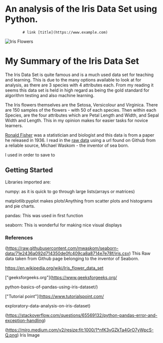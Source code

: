 # An analysis of the Iris Data Set using Python.

            # link [title](https://www.example.com)

 ![Iris Flowers](https://miro.medium.com/v2/resize:fit:1000/1*nfK3vGZkTa4GrO7yWpcS-Q.png)


# My Summary of the Iris Data Set

The Iris Data Set is quite famous and is a much used data set for teaching and learning.
This is due to the many options available to look at for analysis, as there are 3 species with 4 attributes each.
From my reading it seems this data set is held in high regard as being the gold standard for algorithm testing and also machine learning.

The Iris flowers themselves are the Setosa, Versicolour and Virginica. There are 150 samples of the flowers -  with 50 of each species. Then within each Species, are the four attributes which are Petal Length and Width, and Sepal Width and Length. This in my opinion makes for easier tasks for novice learners.

[Ronald Fisher](https://en.wikipedia.org/wiki/Ronald_Fisher) was a statistician and biologist and this data is from a paper he released in 1936.
I read in the [raw data](https://raw.githubusercontent.com/mwaskom/seaborn-data/71e2436a092d714350de0fc409ca8a8714e7e78f/iris.csv) using a url found on Github from a reliable source, Michael Waskom - the inventor of sea born.

I used in order to save to 



## Getting Started    

Libraries imported are:

numpy: as it is quick to go through large lists(arrays or matrices)

matplotlib:pyplot makes plots!Anything from scatter plots and histograms and pie charts.

pandas:
This was used in first function

seaborn: This is wonderful for making nice visual displays
 
 
### References

(https://raw.githubusercontent.com/mwaskom/seaborn-data/71e2436a092d714350de0fc409ca8a8714e7e78f/iris.csv)
This Raw data taken from Github page belonging to the inventor of Seaborn.

https://en.wikipedia.org/wiki/Iris_flower_data_set

["geeksforgeeks.org"](https://www.geeksforgeeks.org/

python-basics-of-pandas-using-iris-dataset/)

["Tutorial point"](https://www.tutorialspoint.com/

exploratory-data-analysis-on-iris-dataset)

(https://stackoverflow.com/questions/65569132/python-pandas-error-and-exception-handling)

(https://miro.medium.com/v2/resize:fit:1000/1*nfK3vGZkTa4GrO7yWpcS-Q.png) Iris Image